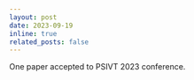 ```yaml
---
layout: post
date: 2023-09-19
inline: true
related_posts: false
---
```


One paper accepted to PSIVT 2023 conference.
